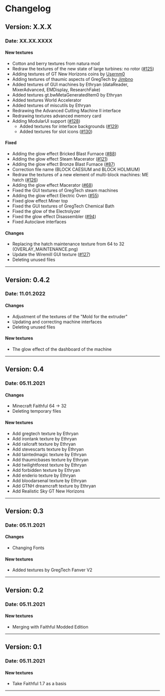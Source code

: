 # Changelog

## Version: X.X.X

### Date: XX.XX.XXXX

#### New textures

- Cotton and berry textures from natura mod
- Redraw the textures of the new state of large turbines: no rotor ([#125](https://github.com/Eldrinn-Elantey/URP-Universal-Minecraft-Resourcepacks/issues/125))
- Adding textures of GT New Horizons coins by [Usernm0](https://github.com/Usernm0/GTNH-Textures-Usernm)
- Adding textures of thaumic aspects of GregTech by [Jimbno](https://github.com/Jimbno/UU-Tex)
- Added textures of GUI machines by Ethryan (dataReader, MixerAdvanced, EMDisplay, ResearchFake)
- Added textures gt.bwMetaGeneratedItem0 by Ethryan
- Added textures World Accelerator
- Added textures of miscutils by Ethryan
- Redrawing the Advanced Cutting Machine II interface
- Redrawing textures advanced memory card
- Adding ModularUI support ([#128](https://github.com/Eldrinn-Elantey/URP-Universal-Minecraft-Resourcepacks/issues/128))
  - Added textures for interface backgrounds ([#129](https://github.com/Eldrinn-Elantey/URP-Universal-Minecraft-Resourcepacks/issues/129))
  - Added textures for slot icons ([#130](https://github.com/Eldrinn-Elantey/URP-Universal-Minecraft-Resourcepacks/issues/130))

#### Fixed

- Adding the glow effect Bricked Blast Furnace ([#88](https://github.com/Eldrinn-Elantey/URP-Universal-Minecraft-Resourcepacks/issues/88))
- Adding the glow effect Steam Macerator ([#121](https://github.com/Eldrinn-Elantey/URP-Universal-Minecraft-Resourcepacks/issues/121))
- Adding the glow effect Bronze Blast Furnace ([#87](https://github.com/Eldrinn-Elantey/URP-Universal-Minecraft-Resourcepacks/issues/87))
- Correction file name (BLOCK CAESIUM and BLOCK HOLMIUM)
- Redraw the textures of a new element of multi-block machines: ME hatch ([#126](https://github.com/Eldrinn-Elantey/URP-Universal-Minecraft-Resourcepacks/issues/126))
- Adding the glow effect Macerator ([#68](https://github.com/Eldrinn-Elantey/URP-Universal-Minecraft-Resourcepacks/issues/68))
- Fixed the GUI textures of GregTech steam machines
- Adding the glow effect Electric Oven ([#55](https://github.com/Eldrinn-Elantey/URP-Universal-Minecraft-Resourcepacks/issues/55))
- Fixed glow effect Miner top
- Fixed the GUI textures of GregTech Chemical Bath
- Fixed the glow of the Electrolyzer
- Fixed the glow effect Disassembler ([#94](https://github.com/Eldrinn-Elantey/URP-Universal-Minecraft-Resourcepacks/issues/94))
- Fixed Autoclave interfaces

#### Changes

- Replacing the hatch maintenance texture from 64 to 32 (OVERLAY_MAINTENANCE.png)
- Update the Wiremill GUI texture ([#127](https://github.com/Eldrinn-Elantey/URP-Universal-Minecraft-Resourcepacks/issues/127))
- Deleting unused files

---

## Version: 0.4.2

### Date: 11.01.2022

#### Changes

- Adjustment of the textures of the "Mold for the extruder"
- Updating and correcting machine interfaces
- Deleting unused files

#### New textures

- The glow effect of the dashboard of the machine

---

## Version: 0.4

### Date: 05.11.2021

#### Changes

- Minecraft Faithful 64 -> 32
- Deleting temporary files

#### New textures

- Add gregtech texture by Ethryan
- Add irontank texture by Ethryan
- Add railcraft texture by Ethryan
- Add stevescarts texture by Ethryan
- Add taintedmagic texture by Ethryan
- Add thaumicbases texture by Ethryan
- Add twilightforest texture by Ethryan
- Add forbidden texture by Ethryan
- Add enderio texture by Ethryan
- Add bloodarsenal texture by Ethryan
- Add GTNH dreamcraft texture by Ethryan
- Add Realistic Sky GT New Horizons

---

## Version: 0.3

### Date: 05.11.2021

#### Changes

- Changing Fonts

#### New textures

- Added textures by GregTech Fanver V2

---

## Version: 0.2

### Date: 05.11.2021

#### New textures

- Merging with Faithful Modded Edition

---

## Version: 0.1

### Date: 05.11.2021

#### New textures

- Take Faithful 1.7 as a basis

---